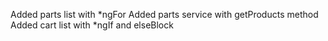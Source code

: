 Added parts list with *ngFor
Added parts service with getProducts method
Added cart list with *ngIf and elseBlock